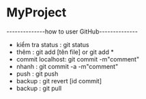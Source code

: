 ﻿# MyProject
--------------how to user GitHub--------------
- kiểm tra status : git status
- thêm            : git add [tên file] or git add *
- commit localhost: git commit -m"comment"
- nhanh		  : git commit -a -m"comment"
- push		  : git push
- backup	  : git revert [id commit]
- backup    : git pull

